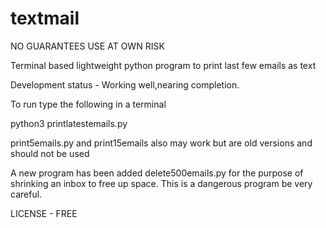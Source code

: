 # textmail

NO GUARANTEES
USE AT OWN RISK


Terminal based lightweight python program to print last few emails as text

Development status - Working well,nearing completion.

To run type the following in a terminal

python3 printlatestemails.py

print5emails.py and print15emails also may work but  are old versions and should not be used


A new program has been added delete500emails.py for the purpose of shrinking an inbox to free up space. This is a dangerous program be very careful.


LICENSE - FREE
